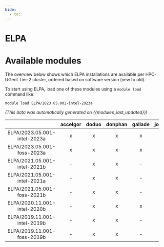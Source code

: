 ```yaml
---
hide:
  - toc
---
```


ELPA
====

# Available modules


The overview below shows which ELPA installations are available per HPC-UGent Tier-2 cluster, ordered based on software version (new to old).

To start using ELPA, load one of these modules using a `module load` command like:

```shell
module load ELPA/2023.05.001-intel-2023a
```

*(This data was automatically generated on {{modules_last_updated}})*  

| |accelgor|doduo|donphan|gallade|joltik|shinx|skitty|
| :---: | :---: | :---: | :---: | :---: | :---: | :---: | :---: |
|ELPA/2023.05.001-intel-2023a|x|x|x|x|x|x|x|
|ELPA/2023.05.001-foss-2023a|x|x|x|x|-|x|x|
|ELPA/2021.05.001-intel-2021b|-|x|x|-|-|-|-|
|ELPA/2021.05.001-intel-2021a|-|x|x|-|-|-|-|
|ELPA/2021.05.001-foss-2021b|-|x|x|-|-|-|-|
|ELPA/2020.11.001-intel-2020b|-|x|x|x|-|-|-|
|ELPA/2019.11.001-intel-2019b|-|x|x|-|-|-|-|
|ELPA/2019.11.001-foss-2019b|-|x|x|-|-|-|-|
